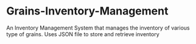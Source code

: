 # Grains-Inventory-Management
An Inventory Management System that manages the inventory of various type of grains. Uses JSON file to store and retrieve inventory
